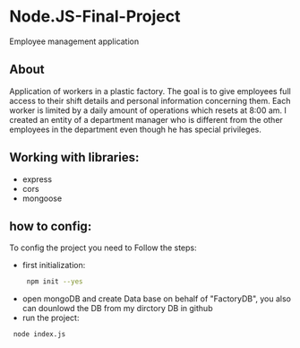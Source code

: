 # Node.JS-Final-Project
Employee management application

## About
Application of workers in a plastic factory.
The goal is to give employees full access to their shift details and personal information concerning them. Each worker is limited by a daily amount of operations which resets at 8:00 am. I created an entity of a department manager who is different from the other employees in the department even though he has special privileges.

## Working with libraries:
* express 
* cors
* mongoose

## how to config:
To config the project you need to Follow the steps:
* first initialization:
  ```sh
   npm init --yes
*  open mongoDB and create Data base on behalf of "FactoryDB", you also can dounlowd the DB from my dirctory DB in github
*  run the project:
  ```sh node index.js
   node index.js
